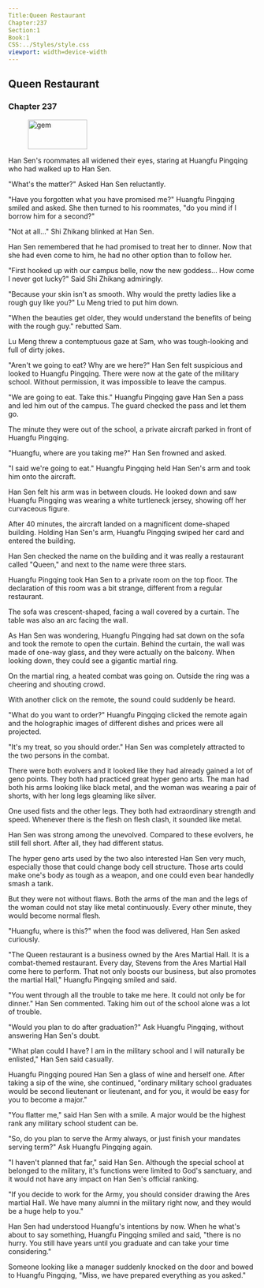 ```yaml
---
Title:Queen Restaurant 
Chapter:237 
Section:1 
Book:1 
CSS:../Styles/style.css 
viewport: width=device-width
---
```

  
## Queen Restaurant
### Chapter 237
  
<figure>
	<img src="../Images/gem.gif" alt="gem" id="gem" width="120" height="60" />
</figure>
  

  
Han Sen's roommates all widened their eyes, staring at Huangfu Pingqing who had walked up to Han Sen.

"What's the matter?" Asked Han Sen reluctantly.

"Have you forgotten what you have promised me?" Huangfu Pingqing smiled and asked. She then turned to his roommates, "do you mind if I borrow him for a second?"

"Not at all…" Shi Zhikang blinked at Han Sen.

Han Sen remembered that he had promised to treat her to dinner. Now that she had even come to him, he had no other option than to follow her.

"First hooked up with our campus belle, now the new goddess… How come I never got lucky?" Said Shi Zhikang admiringly.

"Because your skin isn't as smooth. Why would the pretty ladies like a rough guy like you?" Lu Meng tried to put him down.

"When the beauties get older, they would understand the benefits of being with the rough guy." rebutted Sam.

Lu Meng threw a contemptuous gaze at Sam, who was tough-looking and full of dirty jokes.

"Aren't we going to eat? Why are we here?" Han Sen felt suspicious and looked to Huangfu Pingqing. There were now at the gate of the military school. Without permission, it was impossible to leave the campus.

"We are going to eat. Take this." Huangfu Pingqing gave Han Sen a pass and led him out of the campus. The guard checked the pass and let them go.

The minute they were out of the school, a private aircraft parked in front of Huangfu Pingqing.

"Huangfu, where are you taking me?" Han Sen frowned and asked.

"I said we're going to eat." Huangfu Pingqing held Han Sen's arm and took him onto the aircraft.

Han Sen felt his arm was in between clouds. He looked down and saw Huangfu Pingqing was wearing a white turtleneck jersey, showing off her curvaceous figure.

After 40 minutes, the aircraft landed on a magnificent dome-shaped building. Holding Han Sen's arm, Huangfu Pingqing swiped her card and entered the building.

Han Sen checked the name on the building and it was really a restaurant called "Queen," and next to the name were three stars.

Huangfu Pingqing took Han Sen to a private room on the top floor. The declaration of this room was a bit strange, different from a regular restaurant.

The sofa was crescent-shaped, facing a wall covered by a curtain. The table was also an arc facing the wall.

As Han Sen was wondering, Huangfu Pingqing had sat down on the sofa and took the remote to open the curtain. Behind the curtain, the wall was made of one-way glass, and they were actually on the balcony. When looking down, they could see a gigantic martial ring.

On the martial ring, a heated combat was going on. Outside the ring was a cheering and shouting crowd.

With another click on the remote, the sound could suddenly be heard.

"What do you want to order?" Huangfu Pingqing clicked the remote again and the holographic images of different dishes and prices were all projected.

"It's my treat, so you should order." Han Sen was completely attracted to the two persons in the combat.

There were both evolvers and it looked like they had already gained a lot of geno points. They both had practiced great hyper geno arts. The man had both his arms looking like black metal, and the woman was wearing a pair of shorts, with her long legs gleaming like silver.

One used fists and the other legs. They both had extraordinary strength and speed. Whenever there is the flesh on flesh clash, it sounded like metal.

Han Sen was strong among the unevolved. Compared to these evolvers, he still fell short. After all, they had different status.

The hyper geno arts used by the two also interested Han Sen very much, especially those that could change body cell structure. Those arts could make one's body as tough as a weapon, and one could even bear handedly smash a tank.

But they were not without flaws. Both the arms of the man and the legs of the woman could not stay like metal continuously. Every other minute, they would become normal flesh.

"Huangfu, where is this?" when the food was delivered, Han Sen asked curiously.

"The Queen restaurant is a business owned by the Ares Martial Hall. It is a combat-themed restaurant. Every day, Stevens from the Ares Martial Hall come here to perform. That not only boosts our business, but also promotes the martial Hall," Huangfu Pingqing smiled and said.

"You went through all the trouble to take me here. It could not only be for dinner." Han Sen commented. Taking him out of the school alone was a lot of trouble.

"Would you plan to do after graduation?" Ask Huangfu Pingqing, without answering Han Sen's doubt.

"What plan could I have? I am in the military school and I will naturally be enlisted," Han Sen said casually.

Huangfu Pingqing poured Han Sen a glass of wine and herself one. After taking a sip of the wine, she continued, "ordinary military school graduates would be second lieutenant or lieutenant, and for you, it would be easy for you to become a major."

"You flatter me," said Han Sen with a smile. A major would be the highest rank any military school student can be.

"So, do you plan to serve the Army always, or just finish your mandates serving term?" Ask Huangfu Pingqing again.

"I haven't planned that far," said Han Sen. Although the special school at belonged to the military, it's functions were limited to God's sanctuary, and it would not have any impact on Han Sen's official ranking.

"If you decide to work for the Army, you should consider drawing the Ares martial Hall. We have many alumni in the military right now, and they would be a huge help to you."

Han Sen had understood Huangfu's intentions by now. When he what's about to say something, Huangfu Pingqing smiled and said, "there is no hurry. You still have years until you graduate and can take your time considering."

Someone looking like a manager suddenly knocked on the door and bowed to Huangfu Pingqing, "Miss, we have prepared everything as you asked."